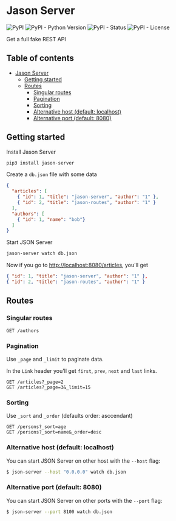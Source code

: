 # Jason Server

![PyPI](https://img.shields.io/pypi/v/jason-server)
![PyPI - Python Version](https://img.shields.io/pypi/pyversions/jason-server)
![PyPI - Status](https://img.shields.io/pypi/status/jason-server)
![PyPI - License](https://img.shields.io/pypi/l/jason-server)

Get a full fake REST API

## Table of contents

<!-- toc -->

* [Jason Server](#jason-server)
  * [Getting started](#getting-started)
  * [Routes](#routes)
     * [Singular routes](#singular-routes)
     * [Pagination](#pagination)
     * [Sorting](#sorting)
     * [Alternative host (default: localhost)](#alternative-host-default-localhost)
     * [Alternative port (default: 8080)](#alternative-port-default-8080)

<!-- tocstop -->

## Getting started

Install Jason Server

```python
pip3 install jason-server
```

Create a `db.json` file with some data

```json
{
  "articles": [
    { "id": 1, "title": "jason-server", "author": "1" },
    { "id": 2, "title": "jason-routes", "author": "1" }
  ],
  "authors": [
    { "id": 1, "name": "bob"}
  ]
}
```

Start JSON Server

```bash
jason-server watch db.json
```

Now if you go to [http://localhost:8080/articles](http://localhost:8080/articles), you'll get

```json
{ "id": 1, "title": "jason-server", "author": "1" },
{ "id": 2, "title": "jason-routes", "author": "1" }
```

## Routes

### Singular routes

```
GET /authors
```

### Pagination

Use `_page` and `_limit` to paginate data.

In the `Link` header you'll get `first`, `prev`, `next` and `last` links.

```
GET /articles?_page=2
GET /articles?_page=3&_limit=15
```

### Sorting

Use `_sort` and `_order` (defaults order: asccendant)

```
GET /persons?_sort=age
GET /persons?_sort=name&_order=desc

```

### Alternative host (default: localhost)

You can start JSON Server on other host with the `--host` flag:

```bash
$ json-server --host "0.0.0.0" watch db.json
```

### Alternative port (default: 8080)

You can start JSON Server on other ports with the `--port` flag:

```bash
$ json-server --port 8100 watch db.json
```



